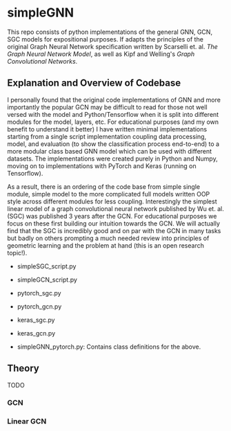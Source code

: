 # simpleGNN

This repo consists of python implementations of the general GNN, GCN, SGC models for expositional purposes. If adapts the principles of the original Graph Neural Network specification written by Scarselli et. al. *The Graph Neural Network Model*, as well as Kipf and Welling's *Graph Convolutional Networks*. 

## Explanation and Overview of Codebase 

I personally found that the original code implementations of GNN and more importantly the popular GCN may be difficult to read for those not well versed with the model and Python/Tensorflow when it is split into different modules for the model, layers, etc. For educational purposes (and my own benefit to understand it better) I have written minimal implementations starting from a single script implementation coupling data processing, model, and evaluation (to show the classification process end-to-end) to a more modular class based GNN model which can be used with different datasets. The implementations were created purely in Python and Numpy, moving on to implementations with PyTorch and Keras (running on Tensorflow). 

As a result, there is an ordering of the code base from simple single module, simple model to the more complicated full models written OOP style across different modules for less coupling. Interestingly the simplest linear model of a graph convolutional neural network published by Wu et. al. (SGC) was published 3 years after the GCN. For educational purposes we focus on these first building our intuition towards the GCN. We will actually find that the SGC is incredibly good and on par with the GCN in many tasks but badly on others prompting a much needed review into principles of geometric learning and the problem at hand (this is an open research topic!).

- simpleSGC_script.py
- simpleGCN_script.py
- pytorch_sgc.py
- pytorch_gcn.py
- keras_sgc.py
- keras_gcn.py

- simpleGNN_pytorch.py: Contains class definitions for the above. 


## Theory
TODO
### GCN

### Linear GCN
